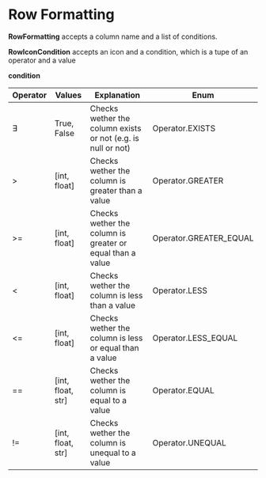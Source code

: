 # Row Formatting

**RowFormatting** accepts a column name and a list of conditions.

**RowIconCondition** accepts an icon and a condition, which is a tupe of an operator and a value

**condition**

| Operator | Values            | Explanation                                                  | Enum                   |
|----------|-------------------|--------------------------------------------------------------|------------------------|
| ∃        | True, False       | Checks wether the column exists or not (e.g. is null or not) | Operator.EXISTS        |
| >        | [int, float]      | Checks wether the column is greater than a value             | Operator.GREATER       |
| >=       | [int, float]      | Checks wether the column is greater or equal than a value    | Operator.GREATER_EQUAL |
| <        | [int, float]      | Checks wether the column is less than a value                | Operator.LESS          |
| <=       | [int, float]      | Checks wether the column is less or equal than a value       | Operator.LESS_EQUAL    |
| ==       | [int, float, str] | Checks wether the column is equal to a value                 | Operator.EQUAL         |
| !=       | [int, float, str] | Checks wether the column is unequal to a value               | Operator.UNEQUAL       |